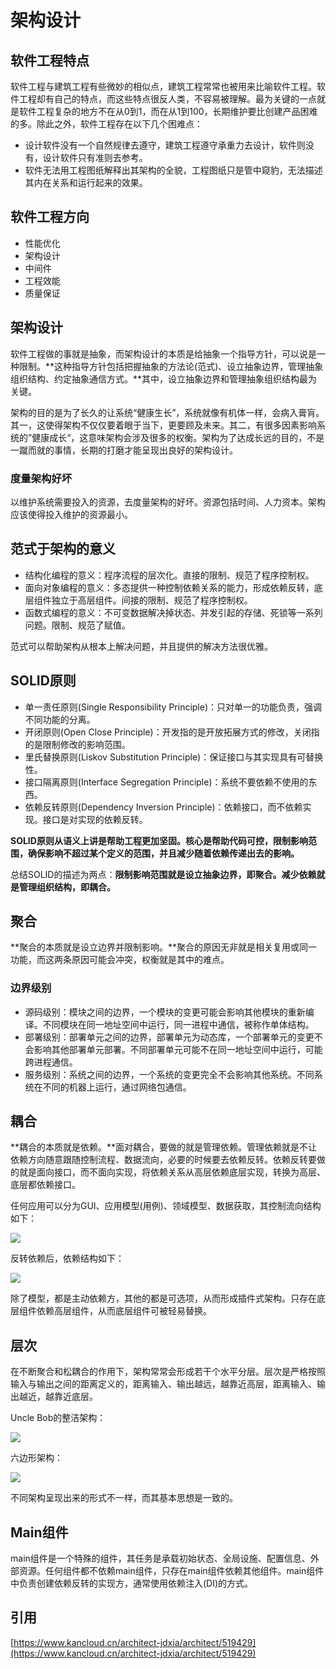 # 架构设计

## 软件工程特点

软件工程与建筑工程有些微妙的相似点，建筑工程常常也被用来比喻软件工程。软件工程却有自己的特点，而这些特点很反人类，不容易被理解。最为关键的一点就是软件工程复杂的地方不在从0到1，而在从1到100，长期维护要比创建产品困难的多。除此之外，软件工程存在以下几个困难点：

* 设计软件没有一个自然规律去遵守，建筑工程遵守承重力去设计，软件则没有，设计软件只有准则去参考。
* 软件无法用工程图纸解释出其架构的全貌，工程图纸只是管中窥豹，无法描述其内在关系和运行起来的效果。

## 软件工程方向

* 性能优化
* 架构设计
* 中间件
* 工程效能
* 质量保证

## 架构设计

软件工程做的事就是抽象，而架构设计的本质是给抽象一个指导方针，可以说是一种限制。**这种指导方针包括把握抽象的方法论\(范式\)、设立抽象边界，管理抽象组织结构、约定抽象通信方式。**其中，设立抽象边界和管理抽象组织结构最为关键。

架构的目的是为了长久的让系统“健康生长”，系统就像有机体一样，会病入膏肓。其一，这使得架构不仅仅要着眼于当下，更要顾及未来。其二，有很多因素影响系统的”健康成长“，这意味架构会涉及很多的权衡。架构为了达成长远的目的，不是一蹴而就的事情，长期的打磨才能呈现出良好的架构设计。

### 度量架构好坏

以维护系统需要投入的资源，去度量架构的好坏。资源包括时间、人力资本。架构应该使得投入维护的资源最小。

## 范式于架构的意义

* 结构化编程的意义：程序流程的层次化。直接的限制、规范了程序控制权。
* 面向对象编程的意义：多态提供一种控制依赖关系的能力，形成依赖反转，底层组件独立于高层组件。间接的限制、规范了程序控制权。
* 函数式编程的意义：不可变数据解决掉状态、并发引起的存储、死锁等一系列问题。限制、规范了赋值。

范式可以帮助架构从根本上解决问题，并且提供的解决方法很优雅。

## SOLID原则

* 单一责任原则\(Single Responsibility Principle\)：只对单一的功能负责，强调不同功能的分离。
* 开闭原则\(Open Close Principle\)：开发指的是开放拓展方式的修改，关闭指的是限制修改的影响范围。
* 里氏替换原则\(Liskov Substitution Principle\)：保证接口与其实现具有可替换性。
* 接口隔离原则\(Interface Segregation Principle\)：系统不要依赖不使用的东西。
* 依赖反转原则\(Dependency Inversion Principle\)：依赖接口，而不依赖实现。接口是对实现的依赖反转。

**SOLID原则从语义上讲是帮助工程更加坚固。核心是帮助代码可控，限制影响范围，确保影响不超过某个定义的范围，并且减少随着依赖传递出去的影响。**

总结SOLID的描述为两点：**限制影响范围就是设立抽象边界，即聚合。减少依赖就是管理组织结构，即耦合。**

## 聚合

**聚合的本质就是设立边界并限制影响。**聚合的原因无非就是相关复用或同一功能，而这两条原因可能会冲突，权衡就是其中的难点。

### 边界级别

* 源码级别：模块之间的边界，一个模块的变更可能会影响其他模块的重新编译。不同模块在同一地址空间中运行，同一进程中通信，被称作单体结构。
* 部署级别：部署单元之间的边界，部署单元为动态库，一个部署单元的变更不会影响其他部署单元部署。不同部署单元可能不在同一地址空间中运行，可能跨进程通信。
* 服务级别：系统之间的边界，一个系统的变更完全不会影响其他系统。不同系统在不同的机器上运行，通过网络包通信。

## 耦合

**耦合的本质就是依赖。**面对耦合，要做的就是管理依赖。管理依赖就是不让依赖方向随意跟随控制流程、数据流向，必要的时候要去依赖反转。依赖反转要做的就是面向接口，而不面向实现，将依赖关系从高层依赖底层实现，转换为高层、底层都依赖接口。

任何应用可以分为GUI、应用模型\(用例\)、领域模型、数据获取，其控制流向结构如下：

![](../.gitbook/assets/application_nature.png)

反转依赖后，依赖结构如下：

![](../.gitbook/assets/application_dependency.png)

除了模型，都是主动依赖方，其他的都是可选项，从而形成插件式架构。只存在底层组件依赖高层组件，从而底层组件可被轻易替换。

## 层次

在不断聚合和松耦合的作用下，架构常常会形成若干个水平分层。层次是严格按照输入与输出之间的距离定义的，距离输入、输出越远，越靠近高层，距离输入、输出越近，越靠近底层。

Uncle Bob的整洁架构：

![](../.gitbook/assets/clean_architecture.jpeg)

六边形架构：

![](../.gitbook/assets/hexagonal_architecture.jpg)

不同架构呈现出来的形式不一样，而其基本思想是一致的。

## Main组件

main组件是一个特殊的组件，其任务是承载初始状态、全局设施、配置信息、外部资源。任何组件都不依赖main组件，只存在main组件依赖其他组件。main组件中负责创建依赖反转的实现方，通常使用依赖注入\(DI\)的方式。

## 引用

[https://www.kancloud.cn/architect-jdxia/architect/519429](https://www.kancloud.cn/architect-jdxia/architect/519429)



